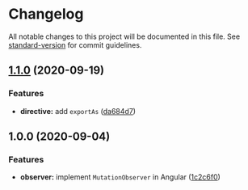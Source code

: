 # Changelog

All notable changes to this project will be documented in this file. See [standard-version](https://github.com/conventional-changelog/standard-version) for commit guidelines.

## [1.1.0](https://github.com/ng-web-apis/mutation-observer/compare/v1.0.0...v1.1.0) (2020-09-19)


### Features

* **directive:** add `exportAs` ([da684d7](https://github.com/ng-web-apis/mutation-observer/commit/da684d7))

## 1.0.0 (2020-09-04)


### Features

* **observer:** implement `MutationObserver` in Angular ([1c2c6f0](https://github.com/ng-web-apis/mutation-observer/commit/1c2c6f0))

